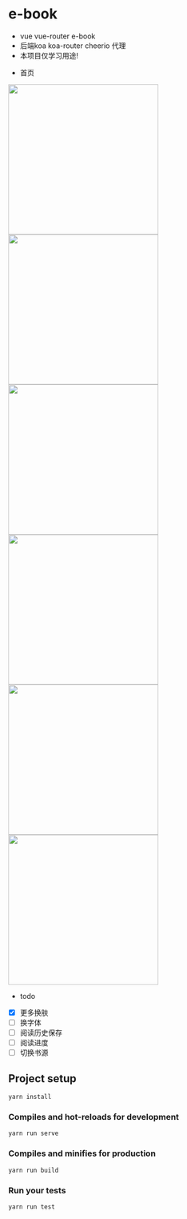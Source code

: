 # e-book
* vue vue-router e-book
* 后端koa koa-router cheerio 代理
* 本项目仅学习用途!

- 首页

<img src='https://ws1.sinaimg.cn/large/95ebe14fgy1g27xyu1jbfj20ku11u0tf.jpg' style='width:300px;'/>
<img src='https://ws1.sinaimg.cn/large/95ebe14fgy1g27xyuqphpj20ku1127wh.jpg' style='width:300px;'/>
<img src='https://ws1.sinaimg.cn/large/95ebe14fgy1g27xyua2gwj20ku1124bc.jpg' style='width:300px;'/>
<img src='https://ws1.sinaimg.cn/large/95ebe14fgy1g27xyube65j20ku112wi0.jpg' style='width:300px;'/>
<img src='https://ws1.sinaimg.cn/large/95ebe14fgy1g27xyu45jjj20ku112abz.jpg' style='width:300px;'/>
<img src='https://ws1.sinaimg.cn/large/95ebe14fgy1g27xyu95sfj20ku112drg.jpg' style='width:300px;'/>


- todo
- [x] 更多换肤
- [ ] 换字体
- [ ] 阅读历史保存
- [ ] 阅读进度
- [ ] 切换书源
## Project setup
```
yarn install
```

### Compiles and hot-reloads for development
```
yarn run serve
```

### Compiles and minifies for production
```
yarn run build
```

### Run your tests
```
yarn run test
```
